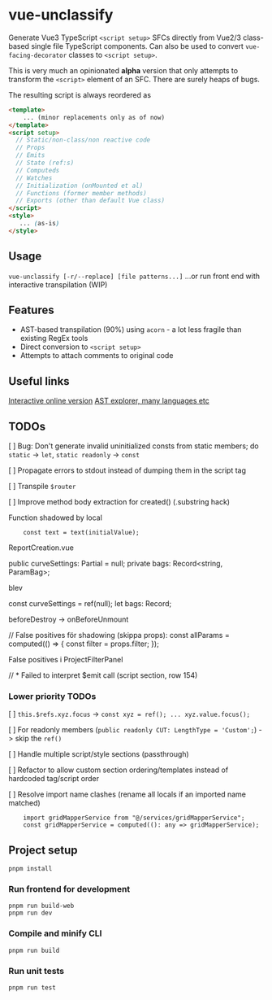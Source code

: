 # vue-unclassify

Generate Vue3 TypeScript `<script setup>` SFCs directly from Vue2/3 class-based single file TypeScript components. Can also be used to convert `vue-facing-decorator` classes to `<script setup>`.

This is very much an opinionated **alpha** version that only attempts to transform the `<script>` element of an SFC. There are surely heaps of bugs.

The resulting script is always reordered as
```html
<template>
    ... (minor replacements only as of now)
</template>
<script setup>
  // Static/non-class/non reactive code
  // Props
  // Emits
  // State (ref:s)
  // Computeds
  // Watches
  // Initialization (onMounted et al)
  // Functions (former member methods)
  // Exports (other than default Vue class)
</script>
<style>
   ... (as-is)
</style>
```

## Usage
`vue-unclassify [-r/--replace] [file patterns...]`
...or run front end with interactive transpilation (WIP)

## Features
* AST-based transpilation (90%) using `acorn` - a lot less fragile than existing RegEx tools
* Direct conversion to `<script setup>`
* Attempts to attach comments to original code

## Useful links
[Interactive online version](https://turdwaster.github.io/linden_dev/)
[AST explorer, many languages etc](https://astexplorer.net/)

## TODOs
[ ] Bug: Don't generate invalid uninitialized consts from static members; do `static` -> `let`, `static readonly` -> `const`

[ ] Propagate errors to stdout instead of dumping them in the script tag

[ ] Transpile `$router`

[ ] Improve method body extraction for created() (.substring hack)

Function shadowed by local

		const text = text(initialValue);


ReportCreation.vue

  public curveSettings: Partial<ReportInputs> = null;
  private bags: Record<string, ParamBag>;

blev

  const curveSettings = ref<Partial>(null);
  let bags: Record;
  
beforeDestroy -> onBeforeUnmount

// False positives för shadowing (skippa props):
const allParams = computed(() => {
	const filter = props.filter;
});

False positives i ProjectFilterPanel

// * Failed to interpret $emit call (script section, row 154)

### Lower priority TODOs
[ ] `this.$refs.xyz.focus` -> `const xyz = ref(); ... xyz.value.focus();`

[ ] For readonly members (`public readonly CUT: LengthType = 'Custom';`) -> skip the `ref()`

[ ] Handle multiple script/style sections (passthrough)

[ ] Refactor to allow custom section ordering/templates instead of hardcoded tag/script order

[ ] Resolve import name clashes (rename all locals if an imported name matched)
```
    import gridMapperService from "@/services/gridMapperService";
    const gridMapperService = computed((): any => gridMapperService);
```

## Project setup
```
pnpm install
```

### Run frontend for development
```
pnpm run build-web
pnpm run dev
```

### Compile and minify CLI
```
pnpm run build
```

### Run unit tests
```
pnpm run test
```
